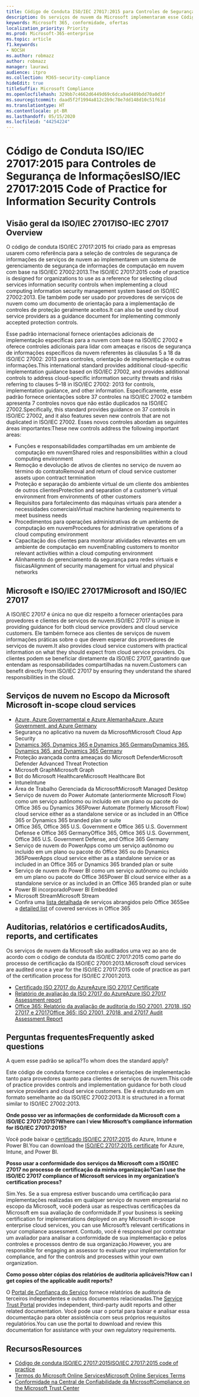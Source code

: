 ```yaml
---
title: Código de Conduta ISO/IEC 27017:2015 para Controles de Segurança de Informações
description: Os serviços de nuvem da Microsoft implementaram esse Código de Conduta para Controles de Segurança de Informações.
keywords: Microsoft 365, conformidade, ofertas
localization_priority: Priority
ms.prod: Microsoft-365-enterprise
ms.topic: article
f1.keywords:
- NOCSH
ms.author: robmazz
author: robmazz
manager: laurawi
audience: itpro
ms.collection: M365-security-compliance
hideEdit: true
titleSuffix: Microsoft Compliance
ms.openlocfilehash: 329bb7c4662d6449d69c6dca9ad489bdd70a0d3f
ms.sourcegitcommit: daad5f2f1994a812c2b9c78e7dd148d10c51f61d
ms.translationtype: HT
ms.contentlocale: pt-BR
ms.lasthandoff: 05/15/2020
ms.locfileid: "44254224"
---
```

# <a name="isoiec-270172015-code-of-practice-for-information-security-controls"></a><span data-ttu-id="8f3ca-104">Código de Conduta ISO/IEC 27017:2015 para Controles de Segurança de Informações</span><span class="sxs-lookup"><span data-stu-id="8f3ca-104">ISO/IEC 27017:2015 Code of Practice for Information Security Controls</span></span>

## <a name="iso-iec-27017-overview"></a><span data-ttu-id="8f3ca-105">Visão geral da ISO/IEC 27017</span><span class="sxs-lookup"><span data-stu-id="8f3ca-105">ISO-IEC 27017 Overview</span></span>

<span data-ttu-id="8f3ca-106">O código de conduta ISO/IEC 27017:2015 foi criado para as empresas usarem como referência para a seleção de controles de segurança de informações de serviços de nuvem ao implementarem um sistema de gerenciamento de segurança de informações de computação em nuvem com base na ISO/IEC 27002:2013.</span><span class="sxs-lookup"><span data-stu-id="8f3ca-106">The ISO/IEC 27017:2015 code of practice is designed for organizations to use as a reference for selecting cloud services information security controls when implementing a cloud computing information security management system based on ISO/IEC 27002:2013.</span></span> <span data-ttu-id="8f3ca-107">Ele também pode ser usado por provedores de serviços de nuvem como um documento de orientação para a implementação de controles de proteção geralmente aceitos.</span><span class="sxs-lookup"><span data-stu-id="8f3ca-107">It can also be used by cloud service providers as a guidance document for implementing commonly accepted protection controls.</span></span>

<span data-ttu-id="8f3ca-108">Esse padrão internacional fornece orientações adicionais de implementação específicas para a nuvem com base na ISO/IEC 27002 e oferece controles adicionais para lidar com ameaças e riscos de segurança de informações específicos da nuvem referentes às cláusulas 5 a 18 da ISO/IEC 27002: 2013 para controles, orientação de implementação e outras informações.</span><span class="sxs-lookup"><span data-stu-id="8f3ca-108">This international standard provides additional cloud-specific implementation guidance based on ISO/IEC 27002, and provides additional controls to address cloud-specific information security threats and risks referring to clauses 5–18 in ISO/IEC 27002: 2013 for controls, implementation guidance, and other information.</span></span> <span data-ttu-id="8f3ca-109">Especificamente, esse padrão fornece orientações sobre 37 controles na ISO/IEC 27002 e também apresenta 7 controles novos que não estão duplicados na ISO/IEC 27002.</span><span class="sxs-lookup"><span data-stu-id="8f3ca-109">Specifically, this standard provides guidance on 37 controls in ISO/IEC 27002, and it also features seven new controls that are not duplicated in ISO/IEC 27002.</span></span> <span data-ttu-id="8f3ca-110">Esses novos controles abordam as seguintes áreas importantes:</span><span class="sxs-lookup"><span data-stu-id="8f3ca-110">These new controls address the following important areas:</span></span>

- <span data-ttu-id="8f3ca-111">Funções e responsabilidades compartilhadas em um ambiente de computação em nuvem</span><span class="sxs-lookup"><span data-stu-id="8f3ca-111">Shared roles and responsibilities within a cloud computing environment</span></span>
- <span data-ttu-id="8f3ca-112">Remoção e devolução de ativos de clientes no serviço de nuvem ao término do contrato</span><span class="sxs-lookup"><span data-stu-id="8f3ca-112">Removal and return of cloud service customer assets upon contract termination</span></span>
- <span data-ttu-id="8f3ca-113">Proteção e separação do ambiente virtual de um cliente dos ambientes de outros clientes</span><span class="sxs-lookup"><span data-stu-id="8f3ca-113">Protection and separation of a customer’s virtual environment from environments of other customers</span></span>
- <span data-ttu-id="8f3ca-114">Requisitos para fortalecimento das máquinas virtuais para atender a necessidades comerciais</span><span class="sxs-lookup"><span data-stu-id="8f3ca-114">Virtual machine hardening requirements to meet business needs</span></span>
- <span data-ttu-id="8f3ca-115">Procedimentos para operações administrativas de um ambiente de computação em nuvem</span><span class="sxs-lookup"><span data-stu-id="8f3ca-115">Procedures for administrative operations of a cloud computing environment</span></span>
- <span data-ttu-id="8f3ca-116">Capacitação dos clientes para monitorar atividades relevantes em um ambiente de computação em nuvem</span><span class="sxs-lookup"><span data-stu-id="8f3ca-116">Enabling customers to monitor relevant activities within a cloud computing environment</span></span>
- <span data-ttu-id="8f3ca-117">Alinhamento do gerenciamento da segurança para redes virtuais e físicas</span><span class="sxs-lookup"><span data-stu-id="8f3ca-117">Alignment of security management for virtual and physical networks</span></span>

## <a name="microsoft-and-isoiec-27017"></a><span data-ttu-id="8f3ca-118">Microsoft e ISO/IEC 27017</span><span class="sxs-lookup"><span data-stu-id="8f3ca-118">Microsoft and ISO/IEC 27017</span></span>

<span data-ttu-id="8f3ca-119">A ISO/IEC 27017 é única no que diz respeito a fornecer orientações para provedores e clientes de serviços de nuvem.</span><span class="sxs-lookup"><span data-stu-id="8f3ca-119">ISO/IEC 27017 is unique in providing guidance for both cloud service providers and cloud service customers.</span></span> <span data-ttu-id="8f3ca-120">Ele também fornece aos clientes de serviços de nuvem informações práticas sobre o que devem esperar dos provedores de serviços de nuvem.</span><span class="sxs-lookup"><span data-stu-id="8f3ca-120">It also provides cloud service customers with practical information on what they should expect from cloud service providers.</span></span> <span data-ttu-id="8f3ca-121">Os clientes podem se beneficiar diretamente da ISO/IEC 27017, garantindo que entendam as responsabilidades compartilhadas na nuvem.</span><span class="sxs-lookup"><span data-stu-id="8f3ca-121">Customers can benefit directly from ISO/IEC 27017 by ensuring they understand the shared responsibilities in the cloud.</span></span>

## <a name="microsoft-in-scope-cloud-services"></a><span data-ttu-id="8f3ca-122">Serviços de nuvem no Escopo da Microsoft </span><span class="sxs-lookup"><span data-stu-id="8f3ca-122">Microsoft in-scope cloud services</span></span>

- [<span data-ttu-id="8f3ca-123">Azure, Azure Governamental e Azure Alemanha</span><span class="sxs-lookup"><span data-stu-id="8f3ca-123">Azure, Azure Government, and Azure Germany</span></span>](https://aka.ms/AzureCompliance)
- <span data-ttu-id="8f3ca-124">Segurança no aplicativo na nuvem da Microsoft</span><span class="sxs-lookup"><span data-stu-id="8f3ca-124">Microsoft Cloud App Security</span></span>
- [<span data-ttu-id="8f3ca-125">Dynamics 365, Dynamics 365 e Dynamics 365 Germany</span><span class="sxs-lookup"><span data-stu-id="8f3ca-125">Dynamics 365, Dynamics 365, and Dynamics 365 Germany</span></span>](https://aka.ms/d365-compliance-list)
- <span data-ttu-id="8f3ca-126">Proteção avançada contra ameaças do Microsoft Defender</span><span class="sxs-lookup"><span data-stu-id="8f3ca-126">Microsoft Defender Advanced Threat Protection</span></span>
- <span data-ttu-id="8f3ca-127">Microsoft Graph</span><span class="sxs-lookup"><span data-stu-id="8f3ca-127">Microsoft Graph</span></span>
- <span data-ttu-id="8f3ca-128">Bot do Microsoft Healthcare</span><span class="sxs-lookup"><span data-stu-id="8f3ca-128">Microsoft Healthcare Bot</span></span>
- <span data-ttu-id="8f3ca-129">Intune</span><span class="sxs-lookup"><span data-stu-id="8f3ca-129">Intune</span></span>
- <span data-ttu-id="8f3ca-130">Área de Trabalho Gerenciada da Microsoft</span><span class="sxs-lookup"><span data-stu-id="8f3ca-130">Microsoft Managed Desktop</span></span>
- <span data-ttu-id="8f3ca-131">Serviço de nuvem do Power Automate (anteriormente Microsoft Flow) como um serviço autônomo ou incluído em um plano ou pacote do Office 365 ou Dynamics 365</span><span class="sxs-lookup"><span data-stu-id="8f3ca-131">Power Automate (formerly Microsoft Flow) cloud service either as a standalone service or as included in an Office 365 or Dynamics 365 branded plan or suite</span></span>
- <span data-ttu-id="8f3ca-132">Office 365, Office 365 U.S. Government e Office 365 U.S. Government Defense e Office 365 Germany</span><span class="sxs-lookup"><span data-stu-id="8f3ca-132">Office 365, Office 365 U.S. Government, Office 365 U.S. Government Defense, and Office 365 Germany</span></span>
- <span data-ttu-id="8f3ca-133">Serviço de nuvem do PowerApps como um serviço autônomo ou incluído em um plano ou pacote do Office 365 ou do Dynamics 365</span><span class="sxs-lookup"><span data-stu-id="8f3ca-133">PowerApps cloud service either as a standalone service or as included in an Office 365 or Dynamics 365 branded plan or suite</span></span>
- <span data-ttu-id="8f3ca-134">Serviço de nuvem do Power BI como um serviço autônomo ou incluído em um plano ou pacote do Office 365</span><span class="sxs-lookup"><span data-stu-id="8f3ca-134">Power BI cloud service either as a standalone service or as included in an Office 365 branded plan or suite</span></span>
- <span data-ttu-id="8f3ca-135">Power BI incorporado</span><span class="sxs-lookup"><span data-stu-id="8f3ca-135">Power BI Embedded</span></span>
- <span data-ttu-id="8f3ca-136">Microsoft Stream</span><span class="sxs-lookup"><span data-stu-id="8f3ca-136">Microsoft Stream</span></span>
- <span data-ttu-id="8f3ca-137">Confira uma [lista detalhada](https://go.microsoft.com/fwlink/p/?linkid=2077751) de serviços abrangidos pelo Office 365</span><span class="sxs-lookup"><span data-stu-id="8f3ca-137">See a [detailed list](https://go.microsoft.com/fwlink/p/?linkid=2077751) of covered services in Office 365</span></span>

## <a name="audits-reports-and-certificates"></a><span data-ttu-id="8f3ca-138">Auditorias, relatórios e certificados</span><span class="sxs-lookup"><span data-stu-id="8f3ca-138">Audits, reports, and certificates</span></span>

<span data-ttu-id="8f3ca-139">Os serviços de nuvem da Microsoft são auditados uma vez ao ano de acordo com o código de conduta da ISO/IEC 27017:2015 como parte do processo de certificação da ISO/IEC 27001:2013.</span><span class="sxs-lookup"><span data-stu-id="8f3ca-139">Microsoft cloud services are audited once a year for the ISO/IEC 27017:2015 code of practice as part of the certification process for ISO/IEC 27001:2013.</span></span>

- [<span data-ttu-id="8f3ca-140">Certificado ISO 27017 do Azure</span><span class="sxs-lookup"><span data-stu-id="8f3ca-140">Azure ISO 27017 Certificate</span></span>](https://aka.ms/azureiso27017cert)
- [<span data-ttu-id="8f3ca-141">Relatório de avaliação da ISO 27017 do Azure</span><span class="sxs-lookup"><span data-stu-id="8f3ca-141">Azure ISO 27017 Assessment report</span></span>](https://aka.ms/azureiso27017report)
- [<span data-ttu-id="8f3ca-142">Office 365: Relatório da avaliação de auditoria do ISO 27001, 27018, ISO 27017 e 27017</span><span class="sxs-lookup"><span data-stu-id="8f3ca-142">Office 365: ISO 27001, 27018, and 27017 Audit Assessment Report</span></span>](https://aka.ms/o365isoreport)

## <a name="frequently-asked-questions"></a><span data-ttu-id="8f3ca-143">Perguntas frequentes</span><span class="sxs-lookup"><span data-stu-id="8f3ca-143">Frequently asked questions</span></span>

<span data-ttu-id="8f3ca-144">A quem esse padrão se aplica?</span><span class="sxs-lookup"><span data-stu-id="8f3ca-144">To whom does the standard apply?</span></span>

<span data-ttu-id="8f3ca-145">Este código de conduta fornece controles e orientações de implementação tanto para provedores quanto para clientes de serviços de nuvem.</span><span class="sxs-lookup"><span data-stu-id="8f3ca-145">This code of practice provides controls and implementation guidance for both cloud service providers and cloud service customers.</span></span> <span data-ttu-id="8f3ca-146">Ele é estruturado em um formato semelhante ao da ISO/IEC 27002:2013.</span><span class="sxs-lookup"><span data-stu-id="8f3ca-146">It is structured in a format similar to ISO/IEC 27002:2013.</span></span>

<span data-ttu-id="8f3ca-147">**Onde posso ver as informações de conformidade da Microsoft com a ISO/IEC 27017:2015?**</span><span class="sxs-lookup"><span data-stu-id="8f3ca-147">**Where can I view Microsoft’s compliance information for ISO/IEC 27017:2015?**</span></span>

<span data-ttu-id="8f3ca-148">Você pode baixar o [certificado ISO/IEC 27017:2015](https://aka.ms/azureiso27017) do Azure, Intune e Power BI.</span><span class="sxs-lookup"><span data-stu-id="8f3ca-148">You can download the [ISO/IEC 27017:2015 certificate](https://aka.ms/azureiso27017) for Azure, Intune, and Power BI.</span></span>

<span data-ttu-id="8f3ca-149">**Posso usar a conformidade dos serviços da Microsoft com a ISO/IEC 27017 no processo de certificação da minha organização?**</span><span class="sxs-lookup"><span data-stu-id="8f3ca-149">**Can I use the ISO/IEC 27017 compliance of Microsoft services in my organization’s certification process?**</span></span>

<span data-ttu-id="8f3ca-150">Sim.</span><span class="sxs-lookup"><span data-stu-id="8f3ca-150">Yes.</span></span> <span data-ttu-id="8f3ca-151">Se a sua empresa estiver buscando uma certificação para implementações realizadas em qualquer serviço de nuvem empresarial no escopo da Microsoft, você poderá usar as respectivas certificações da Microsoft em sua avaliação de conformidade.</span><span class="sxs-lookup"><span data-stu-id="8f3ca-151">If your business is seeking certification for implementations deployed on any Microsoft in-scope enterprise cloud services, you can use Microsoft’s relevant certifications in your compliance assessment.</span></span> <span data-ttu-id="8f3ca-152">Contudo, você é responsável por contratar um avaliador para analisar a conformidade de sua implementação e pelos controles e processos dentro de sua organização.</span><span class="sxs-lookup"><span data-stu-id="8f3ca-152">However, you are responsible for engaging an assessor to evaluate your implementation for compliance, and for the controls and processes within your own organization.</span></span>

<span data-ttu-id="8f3ca-153">**Como posso obter cópias dos relatórios de auditoria aplicáveis?**</span><span class="sxs-lookup"><span data-stu-id="8f3ca-153">**How can I get copies of the applicable audit reports?**</span></span>

<span data-ttu-id="8f3ca-154">O [Portal de Confiança do Serviço](https://aka.ms/stphelp) fornece relatórios de auditoria de terceiros independentes e outros documentos relacionadas.</span><span class="sxs-lookup"><span data-stu-id="8f3ca-154">The [Service Trust Portal](https://aka.ms/stphelp) provides independent, third-party audit reports and other related documentation.</span></span> <span data-ttu-id="8f3ca-155">Você pode usar o portal para baixar e analisar essa documentação para obter assistência com seus próprios requisitos regulatórios.</span><span class="sxs-lookup"><span data-stu-id="8f3ca-155">You can use the portal to download and review this documentation for assistance with your own regulatory requirements.</span></span>

## <a name="resources"></a><span data-ttu-id="8f3ca-156">Recursos</span><span class="sxs-lookup"><span data-stu-id="8f3ca-156">Resources</span></span>

- [<span data-ttu-id="8f3ca-157">Código de conduta ISO/IEC 27017:2015</span><span class="sxs-lookup"><span data-stu-id="8f3ca-157">ISO/IEC 27017:2015 code of practice</span></span>](https://www.iso.org/iso/iso_catalogue/catalogue_tc/catalogue_detail.htm?csnumber=43757)
- [<span data-ttu-id="8f3ca-158">Termos do Microsoft Online Services</span><span class="sxs-lookup"><span data-stu-id="8f3ca-158">Microsoft Online Services Terms</span></span>](https://aka.ms/Online-Services-Terms)
- [<span data-ttu-id="8f3ca-159">Conformidade na Central de Confiabilidade da Microsoft</span><span class="sxs-lookup"><span data-stu-id="8f3ca-159">Compliance on the Microsoft Trust Center</span></span>](https://www.microsoft.com/trust-center/compliance/compliance-overview)
